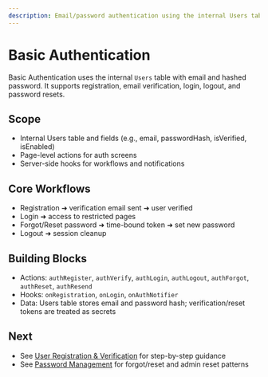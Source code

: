 ```yaml
---
description: Email/password authentication using the internal Users table in the helper file.
---
```


# Basic Authentication

Basic Authentication uses the internal `Users` table with email and hashed password. It supports registration, email verification, login, logout, and password resets.

## Scope

- Internal Users table and fields (e.g., email, passwordHash, isVerified, isEnabled)
- Page-level actions for auth screens
- Server-side hooks for workflows and notifications

## Core Workflows

- Registration ➜ verification email sent ➜ user verified
- Login ➜ access to restricted pages
- Forgot/Reset password ➜ time-bound token ➜ set new password
- Logout ➜ session cleanup

## Building Blocks

- Actions: `authRegister`, `authVerify`, `authLogin`, `authLogout`, `authForgot`, `authReset`, `authResend`
- Hooks: `onRegistration`, `onLogin`, `onAuthNotifier`
- Data: Users table stores email and password hash; verification/reset tokens are treated as secrets

## Next

- See [User Registration & Verification](./user-registration.md) for step-by-step guidance
- See [Password Management](./password-management.md) for forgot/reset and admin reset patterns


